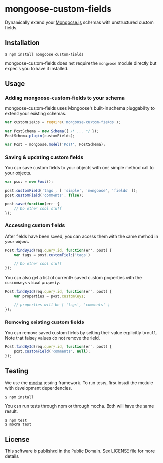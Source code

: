 # mongoose-custom-fields

Dynamically extend your [Mongoose.js](http://mongoosejs.com/) schemas with unstructured custom fields.

## Installation

	$ npm install mongoose-custom-fields

mongoose-custom-fields does not require the `mongoose` module directly but expects you to have it installed.

## Usage

### Adding mongoose-custom-fields to your schema

mongoose-custom-fields uses Mongoose's built-in schema pluggability to extend your existing schemas.



```js
var customFields = require('mongoose-custom-fields');

var PostSchema = new Schema({ /* ... */ });
PostSchema.plugin(customFields);

var Post = mongoose.model('Post', PostSchema);
```

### Saving & updating custom fields

You can save custom fields to your objects with one simple method call to your objects.

```js
var post = new Post();

post.customField('tags', [ 'simple', 'mongoose', 'fields' ]);
post.customField('comments', false);

post.save(function(err) {
	// Do other cool stuff
});
```

### Accessing custom fields

After fields have been saved, you can access them with the same method in your object.

```js
Post.findById(req.query.id, function(err, post) {
	var tags = post.customField('tags');

	// Do other cool stuff
});
```

You can also get a list of currently saved custom properties with the `customKeys` virtual property.

```js
Post.findById(req.query.id, function(err, post) {
	var properties = post.customKeys;

	// properties will be [ 'tags', 'comments' ]
});
```

### Removing existing custom fields

You can remove saved custom fields by setting their value explicitly to `null`. Note that falsey values do not remove the field.

```js
Post.findById(req.query.id, function(err, post) {
	post.customField('comments', null);
});
```

## Testing

We use the [mocha](http://visionmedia.github.io/mocha/) testing framework. To run tests, first install the module with development dependencies.

	$ npm install

You can run tests through npm or through mocha. Both will have the same result.

	$ npm test
	$ mocha test

## License

This software is published in the Public Domain. See LICENSE file for more details.
